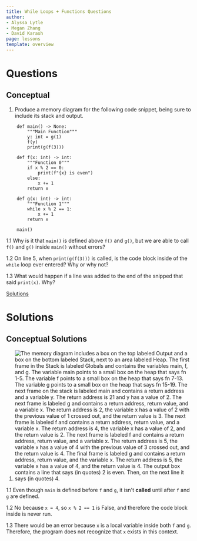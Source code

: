 ```yaml
---
title: While Loops + Functions Questions
author:
- Alyssa Lytle
- Megan Zhang
- David Karash
page: lessons
template: overview
---
```


# Questions

## Conceptual

1. Produce a memory diagram for the following code snippet, being sure to include its stack and output.  

```
    def main() -> None:
        """Main Function"""
        y: int = g(1)
        f(y)
        print(g(f(3)))
        
    def f(x: int) -> int:
        """Function 0"""
        if x % 2 == 0:
            print(f"{x} is even")
        else:
            x += 1
        return x
        
    def g(x: int) -> int:
        """Function 1"""
        while x % 2 == 1:
            x += 1
        return x

    main()
```

1.1 Why is it that `main()` is defined above `f()` and `g()`, but we are able to call `f()` and `g()` inside `main()` without errors?

1.2 On line 5, when `print(g(f(3)))` is called, is the code block inside of the `while` loop ever entered? Why or why not?

1.3 What would happen if a line was added to the end of the snipped that said `print(x)`. Why?

[Solutions](#conceptual-solutions)

# Solutions

## Conceptual Solutions

1. <img class="img-fluid" src="/static/practice-mem-diagrams/Qz2-md.png" alt="The memory diagram includes a box on the top labeled Output and a box on the bottom labeled Stack, next to an area labeled Heap.
The first frame in the Stack is labeled Globals and contains the variables main, f, and g. The variable main points to a small box on the heap that says fn 1-5. The variable f points to a small box on the heap that says fn 7-13. The variable g points to a small box on the heap that says fn 15-19.
The next frame on the stack is labeled main and contains a return address and a variable y. The return address is 21 and y has a value of 2. The next frame is labeled g and contains a return address, return value, and a variable x. The return address is 2, the variable x has a value of 2 with the previous value of 1 crossed out, and the return value is 3. The next frame is labeled f and contains a return address, return value, and a variable x. The return address is 4, the variable x has a value of 2, and the return value is 2. The next frame is labeled f and contains a return address, return value, and a variable x. The return address is 5, the variable x has a value of 4 with the previous value of 3 crossed out, and the return value is 4. The final frame is labeled g and contains a return address, return value, and the variable x. The return address is 5, the variable x has a value of 4, and the return value is 4.
The output box contains a line that says (in quotes) 2 is even. Then, on the next line it says (in quotes) 4.
">

1.1 Even though `main` is defined before `f` and `g`, it isn't **called** until after `f` and `g` are defined.

1.2 No because `x = 4`, so `x % 2 == 1` is False, and therefore the code block inside is never run.

1.3 There would be an error because `x` is a local variable inside both `f` and `g`. Therefore, the program does not recognize that `x` exists in this context.